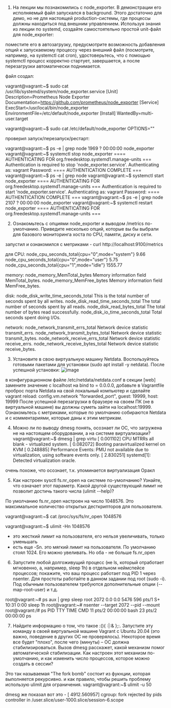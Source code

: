 1. На лекции мы познакомились с node_exporter. В демонстрации его исполняемый файл запускался в background. 
Этого достаточно для демо, но не для настоящей production-системы, где процессы должны находиться под внешним управлением. Используя знания из лекции по systemd, создайте самостоятельно простой unit-файл для node_exporter:

поместите его в автозагрузку,
предусмотрите возможность добавления опций к запускаемому процессу через внешний файл (посмотрите, например, на systemctl cat cron),
удостоверьтесь, что с помощью systemctl процесс корректно стартует, завершается, а после перезагрузки автоматически поднимается.

файл создал:

vagrant@vagrant:~$ sudo cat /usr/lib/systemd/system/node_exporter.service
[Unit]
Description=Prometheus Node Exporter
Documentation=https://github.com/prometheus/node_exporter
[Service]
ExecStart=/usr/local/bin/node_exporter
EnvironmentFile=/etc/default/node_exporter
[Install]
WantedBy=multi-user.target

vagrant@vagrant:~$ sudo cat /etc/default/node_exporter
OPTIONS=""

проверил запуск/перезапуск/рестарт:

vagrant@vagrant:~$ ps -e | grep node
   1969 ?        00:00:00 node_exporter
vagrant@vagrant:~$ systemctl stop node_exporter
==== AUTHENTICATING FOR org.freedesktop.systemd1.manage-units ===
Authentication is required to stop 'node_exporter.service'.
Authenticating as: vagrant
Password:
==== AUTHENTICATION COMPLETE ===
vagrant@vagrant:~$ ps -e | grep node
vagrant@vagrant:~$ systemctl start node_exporter
==== AUTHENTICATING FOR org.freedesktop.systemd1.manage-units ===
Authentication is required to start 'node_exporter.service'.
Authenticating as: vagrant
Password:
==== AUTHENTICATION COMPLETE ===
vagrant@vagrant:~$ ps -e | grep node
   2107 ?        00:00:00 node_exporter
vagrant@vagrant:~$ systemctl restart node_exporter
==== AUTHENTICATING FOR org.freedesktop.systemd1.manage-units ===


2. Ознакомьтесь с опциями node_exporter и выводом /metrics по-умолчанию. Приведите несколько опций, которые вы бы выбрали для базового мониторинга хоста по CPU, памяти, диску и сети.

запустил и ознакомился с метриками - curl http://localhost:9100/metrics

для CPU: 
node_cpu_seconds_total{cpu="0",mode="system"} 9.66
node_cpu_seconds_total{cpu="0",mode="user"} 5.75
node_cpu_seconds_total{cpu="1",mode="idle"} 1555.77

memory:
node_memory_MemTotal_bytes Memory information field MemTotal_bytes.
node_memory_MemFree_bytes Memory information field MemFree_bytes.

disk:
node_disk_write_time_seconds_total This is the total number of seconds spent by all writes.
node_disk_read_time_seconds_total The total number of seconds spent by all reads.
node_disk_read_bytes_total The total number of bytes read successfully.
node_disk_io_time_seconds_total Total seconds spent doing I/Os.

network:
node_network_transmit_errs_total Network device statistic transmit_errs.
node_network_transmit_bytes_total Network device statistic transmit_bytes.
node_network_receive_errs_total Network device statistic receive_errs.
node_network_receive_bytes_total Network device statistic receive_bytes.


3. Установите в свою виртуальную машину Netdata. Воспользуйтесь готовыми пакетами для установки (sudo apt install -y netdata). После успешной установки:
![image](https://user-images.githubusercontent.com/99823951/161235048-f8be5646-ba98-4538-b696-43cbc2db9c49.png)


в конфигурационном файле /etc/netdata/netdata.conf в секции [web] замените значение с localhost на bind to = 0.0.0.0,
добавьте в Vagrantfile проброс порта Netdata на свой локальный компьютер и сделайте vagrant reload:
config.vm.network "forwarded_port", guest: 19999, host: 19999
После успешной перезагрузки в браузере на своем ПК (не в виртуальной машине) вы должны суметь зайти на localhost:19999. Ознакомьтесь с метриками, которые по умолчанию собираются Netdata и с комментариями, которые даны к этим метрикам.

4. Можно ли по выводу dmesg понять, осознает ли ОС, что загружена не на настоящем оборудовании, а на системе виртуализации?
vagrant@vagrant:~$ dmesg | grep virtu
[    0.001102] CPU MTRRs all blank - virtualized system.
[    0.082072] Booting paravirtualized kernel on KVM
[    0.248885] Performance Events: PMU not available due to virtualization, using software events only.
[    2.830251] systemd[1]: Detected virtualization oracle.

очень похоже, что осознает, т.к. упоминается виртуализация Оракл

5. Как настроен sysctl fs.nr_open на системе по-умолчанию? Узнайте, что означает этот параметр. Какой другой существующий лимит не позволит достичь такого числа (ulimit --help)?

По умолчанию fs.nr_open настроен на число 1048576. Это максимальное количество открытых десткрипторов для пользователя.

vagrant@vagrant:~$ cat /proc/sys/fs/nr_open
1048576

vagrant@vagrant:~$ ulimit -Hn
1048576
 - это жесткий лимит на пользователя, его нельзя увеличивать, только уменьшать
 - есть еще -Sn. это мягкий лимит на пользователя. По умолчанию стоял 1024. Его можно увеливать.
Но оба - не больше fs.nr_open

6. Запустите любой долгоживущий процесс (не ls, который отработает мгновенно, а, например, sleep 1h) в отдельном неймспейсе процессов; покажите, что ваш процесс работает под PID 1 через nsenter. Для простоты работайте в данном задании под root (sudo -i). Под обычным пользователем требуются дополнительные опции (--map-root-user) и т.д.

root@vagrant:~# ps aux | grep sleep
root        2072  0.0  0.0   5476   596 pts/1    S+   10:31   0:00 sleep 1h
root@vagrant:~# nsenter --target 2072 --pid --mount
root@vagrant:/# ps
    PID TTY          TIME CMD
     11 pts/2    00:00:00 bash
     23 pts/2    00:00:00 ps


7. Найдите информацию о том, что такое :(){ :|:& };:. Запустите эту команду в своей виртуальной машине Vagrant с Ubuntu 20.04 (это важно, поведение в других ОС не проверялось). Некоторое время все будет "плохо", после чего (минуты) – ОС должна стабилизироваться. Вызов dmesg расскажет, какой механизм помог автоматической стабилизации. Как настроен этот механизм по-умолчанию, и как изменить число процессов, которое можно создать в сессии?

Это так называемая "The fork bomb" состоит из фукнции, которая выполняется рекурсивно.
и как правило, чтобы решить проблему использую ulimit для ограничения.
vagrant@vagrant:~$ ulimit -u 50

dmesg же показал вот это - 
[ 4912.560957] cgroup: fork rejected by pids controller in /user.slice/user-1000.slice/session-6.scope
